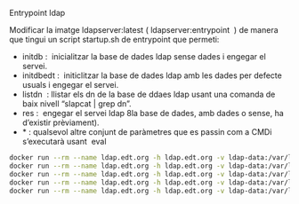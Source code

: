 Entrypoint ldap

Modificar la imatge ldapserver:latest (​ ldapserver:entrypoint ​ ) de manera que tingui un script startup.sh de entrypoint que permeti:

- initdb : ​ inicialitzar la base de dades ldap sense dades i engegar el servei.
- initdbedt : ​ initiclitzar la base de dades ldap amb les dades per defecte usuals i engegar el servei.
- listdn ​ : llistar els dn de la base de ddaes ldap usant una comanda de baix nivell “slapcat | grep dn”.
- res : ​ engegar el servei ldap 8la base de dades, amb dades o sense, ha d’existir prèviament).
- *​ : qualsevol altre conjunt de paràmetres que es passin com a CMDi s’executarà usant ​ eval​

```bash
docker run --rm --name ldap.edt.org -h ldap.edt.org -v ldap-data:/var/lib/ldap --net mynet -d jorgepastorr/ldapserver19:entrypoint initdb
docker run --rm --name ldap.edt.org -h ldap.edt.org -v ldap-data:/var/lib/ldap --net mynet -d jorgepastorr/ldapserver19:entrypoint initdbedt
docker run --rm --name ldap.edt.org -h ldap.edt.org -v ldap-data:/var/lib/ldap --net mynet -d jorgepastorr/ldapserver19:entrypoint
docker run --rm --name ldap.edt.org -h ldap.edt.org -v ldap-data:/var/lib/ldap --net mynet -it jorgepastorr/ldapserver19:entrypoint listdn
docker run --rm --name ldap.edt.org -h ldap.edt.org -v ldap-data:/var/lib/ldap --net mynet -it jorgepastorr/ldapserver19:entrypoint ls /etc/openldap
```